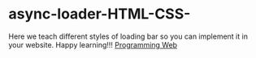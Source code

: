 # async-loader-HTML-CSS-
 Here we teach different styles of loading bar so you can implement it in your website. Happy learning!!!
 [Programming Web](https://www.youtube.com/channel/UCJK6RQ_Pn5OO0Bxn5hWROyQ 'Programming Web')
